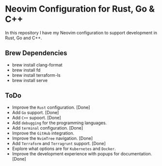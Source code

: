 # Neovim Configuration for Rust, Go & C++

In this repository I have my Neovim configuration to support development in Rust, Go and C++.

## Brew Dependencies

- brew install clang-format
- brew install fd
- brew install terraform-ls
- brew install serve

## ToDo

- Improve the `Rust` configuration. [Done]
- Add `Go` support. [Done]
- Add `C++` supoort. [Done]
- Add `debugging` for the programming languages.
- Add `terminal` configuration. [Done]
- Improve the `GitHub` integration.
- Improve the `NvimTree` navigation. [Done]
- Add `Terraform` and `Terragrunt` support. [Done]
- Explore what options are for `Kubernetes` and `Docker`.
- Improve the development experience with popups for documentation. [Done]
